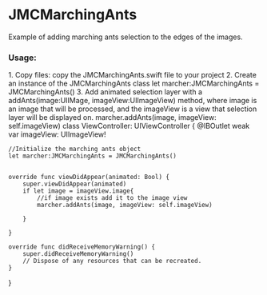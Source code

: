 # JMCMarchingAnts
Example of adding marching ants selection to the edges of the images.

<h3>Usage:</h3>
1. Copy files:
copy the JMCMarchingAnts.swift file to your project
2. Create an instance of the JMCMarchingAnts class
    let marcher:JMCMarchingAnts = JMCMarchingAnts()
3. Add animated selection layer with a addAnts(image:UIIMage, imageView:UIImageView) method, where image is an image that will be processed, and the imageView is a view that selection layer will be displayed on. 
 marcher.addAnts(image, imageView: self.imageView)
class ViewController: UIViewController {
    @IBOutlet weak var imageView: UIImageView!

    //Initialize the marching ants object
    let marcher:JMCMarchingAnts = JMCMarchingAnts()
    

    override func viewDidAppear(animated: Bool) {
        super.viewDidAppear(animated)
        if let image = imageView.image{
            //if image exists add it to the image view
            marcher.addAnts(image, imageView: self.imageView)
            
        }

    }
    
    override func didReceiveMemoryWarning() {
        super.didReceiveMemoryWarning()
        // Dispose of any resources that can be recreated.
    }


}


